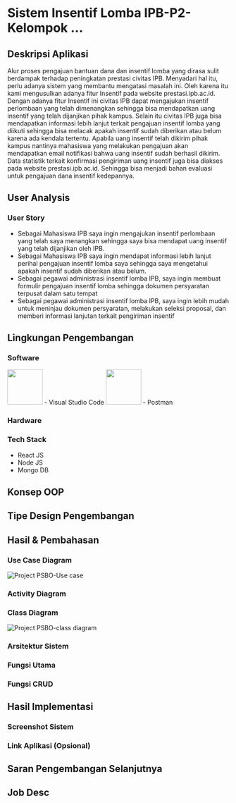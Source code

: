 # Sistem Insentif Lomba IPB-P2-Kelompok ... 

## Deskripsi Aplikasi
Alur proses pengajuan bantuan dana dan insentif lomba yang dirasa sulit berdampak terhadap peningkatan prestasi civitas IPB. Menyadari hal itu, perlu adanya sistem yang membantu mengatasi masalah ini. Oleh karena itu kami mengusulkan adanya fitur Insentif pada website prestasi.ipb.ac.id. Dengan adanya fitur Insentif ini civitas IPB dapat mengajukan insentif perlombaan yang telah dimenangkan sehingga bisa mendapatkan uang insentif yang telah dijanjikan pihak kampus. Selain itu civitas IPB juga bisa mendapatkan informasi lebih lanjut terkait pengajuan insentif lomba yang diikuti sehingga bisa melacak apakah insentif sudah diberikan atau belum karena ada kendala tertentu. 
Apabila uang insentif telah dikirim pihak kampus nantinya mahasiswa yang melakukan pengajuan akan mendapatkan email notifikasi bahwa uang insentif sudah berhasil dikirim. 
Data statistik terkait konfirmasi pengiriman uang insentif juga bisa diakses pada website prestasi.ipb.ac.id. Sehingga bisa menjadi bahan evaluasi untuk pengajuan dana insentif kedepannya. 


## User Analysis
### User Story
- Sebagai Mahasiswa IPB saya ingin mengajukan insentif perlombaan yang telah saya menangkan sehingga saya bisa mendapat uang insentif yang telah dijanjikan oleh IPB.
- Sebagai Mahasiswa IPB saya ingin mendapat informasi lebih lanjut perihal pengajuan insentif lomba saya sehingga saya mengetahui apakah insentif sudah diberikan atau belum.
- Sebagai pegawai administrasi insentif lomba IPB, saya ingin membuat formulir pengajuan insentif lomba sehingga dokumen persyaratan terpusat dalam satu tempat
- Sebagai pegawai administrasi insentif lomba IPB, saya ingin lebih mudah untuk meninjau dokumen persyaratan, melakukan seleksi proposal, dan memberi informasi lanjutan terkait pengiriman insentif

## Lingkungan Pengembangan
### Software
<img src="https://upload.wikimedia.org/wikipedia/commons/thumb/9/9a/Visual_Studio_Code_1.35_icon.svg/1200px-Visual_Studio_Code_1.35_icon.svg.png" width="80" height="80" />
- Visual Studio Code


<img src="https://miro.medium.com/max/3010/1*QOx_tPV5wJnhTzAGhfIiLA.png"  height="80" />
- Postman

### Hardware
### Tech Stack
- React JS
- Node JS
- Mongo DB

## Konsep OOP

## Tipe Design Pengembangan

## Hasil & Pembahasan
### Use Case Diagram
![Project PSBO-Use case](https://user-images.githubusercontent.com/46121487/120478195-cc200400-c3d6-11eb-82ed-eb47a7e8833a.png)

### Activity Diagram


### Class Diagram
![Project PSBO-class diagram](https://user-images.githubusercontent.com/46121487/120478497-1bfecb00-c3d7-11eb-9a12-77b0582069fe.png)

### Arsitektur Sistem
### Fungsi Utama
### Fungsi CRUD

## Hasil Implementasi
### Screenshot Sistem
### Link Aplikasi (Opsional)

## Saran Pengembangan Selanjutnya
## Job Desc
